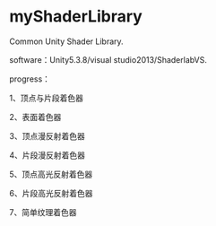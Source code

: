 # myShaderLibrary
Common Unity Shader Library.

software：Unity5.3.8/visual studio2013/ShaderlabVS.

progress：

1、顶点与片段着色器

2、表面着色器

3、顶点漫反射着色器

4、片段漫反射着色器

5、顶点高光反射着色器

6、片段高光反射着色器

7、简单纹理着色器